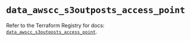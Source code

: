 # `data_awscc_s3outposts_access_point`

Refer to the Terraform Registry for docs: [`data_awscc_s3outposts_access_point`](https://registry.terraform.io/providers/hashicorp/awscc/0.70.0/docs/data-sources/s3outposts_access_point).
